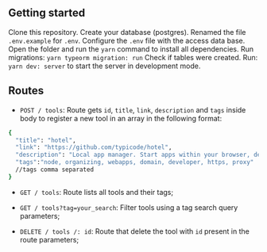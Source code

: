 ## Getting started

Clone this repository.
Create your database (postgres).
Renamed the file `.env.example` for `.env`.
Configure the `.env` file with the access data base.
Open the folder and run the `yarn` command to install all dependencies.
Run migrations: `yarn typeorm migration: run`
Check if tables were created.
Run: `yarn dev: server` to start the server in development mode.

## Routes

- `POST / tools`: Route gets `id`, `title`, `link`, `description` and `tags` inside body to register a new tool in an array in the following format:

```sh
{
  "title": "hotel",
  "link": "https://github.com/typicode/hotel",
  "description": "Local app manager. Start apps within your browser, developer tool with local .localhost domain and https out of the box.",
  "tags":"node, organizing, webapps, domain, developer, https, proxy"
  //tags comma separated
}

```

- `GET / tools`: Route lists all tools and their tags;

- `GET / tools?tag=your_search`: Filter tools using a tag search query parameters;

- `DELETE / tools /: id`: Route that delete the tool with `id` present in the route parameters;
